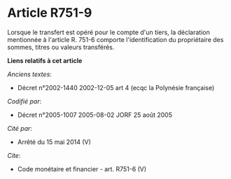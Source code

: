 # Article R751-9

Lorsque le transfert est opéré pour le compte d'un tiers, la déclaration mentionnée à l'article R. 751-6 comporte
l'identification du propriétaire des sommes, titres ou valeurs transférés.

**Liens relatifs à cet article**

_Anciens textes_:

  - Décret n°2002-1440 2002-12-05 art 4 (ecqc la Polynésie française)

_Codifié par_:

  - Décret n°2005-1007 2005-08-02 JORF 25 août 2005

_Cité par_:

  - Arrêté du 15 mai 2014 (V)

_Cite_:

  - Code monétaire et financier - art. R751-6 (V)
